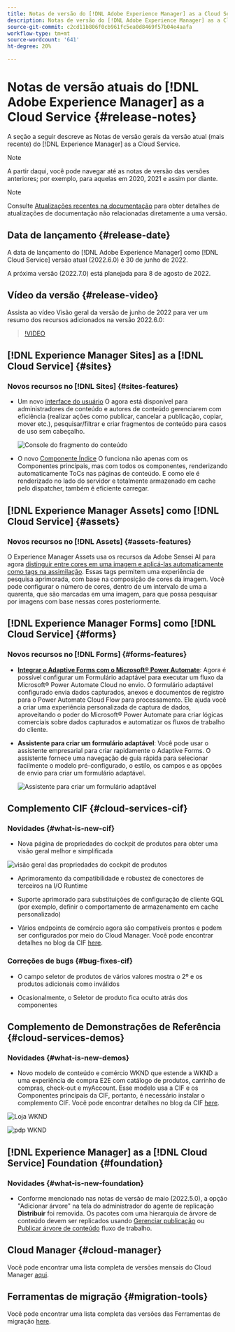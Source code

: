 ```yaml
---
title: Notas de versão do [!DNL Adobe Experience Manager] as a Cloud Service 2022.6.0.
description: Notas de versão do [!DNL Adobe Experience Manager] as a Cloud Service 2022.6.0.
source-git-commit: c2cd11b806f0cb961fc5ea0d8469f57b04e4aafa
workflow-type: tm+mt
source-wordcount: '641'
ht-degree: 20%

---
```



# Notas de versão atuais do [!DNL Adobe Experience Manager] as a Cloud Service {#release-notes}

A seção a seguir descreve as Notas de versão gerais da versão atual (mais recente) do [!DNL Experience Manager] as a Cloud Service.

>[!NOTE]
>
>A partir daqui, você pode navegar até as notas de versão das versões anteriores; por exemplo, para aquelas em 2020, 2021 e assim por diante.

>[!NOTE]
>
>Consulte [Atualizações recentes na documentação](https://experienceleague.adobe.com/docs/experience-manager-release-information/aem-release-updates/doc-updates/documentation-updates.html?lang=pt-BR) para obter detalhes de atualizações de documentação não relacionadas diretamente a uma versão.

## Data de lançamento {#release-date}

A data de lançamento do [!DNL Adobe Experience Manager] como [!DNL Cloud Service] versão atual (2022.6.0) é 30 de junho de 2022.

A próxima versão (2022.7.0) está planejada para 8 de agosto de 2022.

## Vídeo da versão {#release-video}

Assista ao vídeo Visão geral da versão de junho de 2022 para ver um resumo dos recursos adicionados na versão 2022.6.0:

>[!VIDEO](https://video.tv.adobe.com/v/344308/?quality=12)

## [!DNL Experience Manager Sites] as a [!DNL Cloud Service] {#sites}

### Novos recursos no [!DNL Sites] {#sites-features}

* Um novo [interface do usuário](/help/sites-cloud/administering/content-fragments/content-fragments-console.md) O agora está disponível para administradores de conteúdo e autores de conteúdo gerenciarem com eficiência (realizar ações como publicar, cancelar a publicação, copiar, mover etc.), pesquisar/filtrar e criar fragmentos de conteúdo para casos de uso sem cabeçalho.

   ![Console do fragmento do conteúdo](/help/release-notes/assets/cf-ui.png)

* O novo [Componente Índice](https://experienceleague.adobe.com/docs/experience-manager-core-components/using/components/tableofcontents.html) O funciona não apenas com os Componentes principais, mas com todos os componentes, renderizando automaticamente ToCs nas páginas de conteúdo. E como ele é renderizado no lado do servidor e totalmente armazenado em cache pelo dispatcher, também é eficiente carregar.

## [!DNL Experience Manager Assets] como [!DNL Cloud Service] {#assets}

### Novos recursos no [!DNL Assets] {#assets-features}

O Experience Manager Assets usa os recursos da Adobe Sensei AI para agora [distinguir entre cores em uma imagem e aplicá-las automaticamente como tags na assimilação](/help/assets/color-tag-images.md). Essas tags permitem uma experiência de pesquisa aprimorada, com base na composição de cores da imagem. Você pode configurar o número de cores, dentro de um intervalo de uma a quarenta, que são marcadas em uma imagem, para que possa pesquisar por imagens com base nessas cores posteriormente.

## [!DNL Experience Manager Forms] como [!DNL Cloud Service] {#forms}

### Novos recursos no [!DNL Forms] {#forms-features}

* **[Integrar o Adaptive Forms com o Microsoft® Power Automate](/help/forms/forms-microsoft-power-automate-integration.md)**: Agora é possível configurar um Formulário adaptável para executar um fluxo da Microsoft® Power Automate Cloud no envio. O formulário adaptável configurado envia dados capturados, anexos e documentos de registro para o Power Automate Cloud Flow para processamento. Ele ajuda você a criar uma experiência personalizada de captura de dados, aproveitando o poder do Microsoft® Power Automate para criar lógicas comerciais sobre dados capturados e automatizar os fluxos de trabalho do cliente.

* **Assistente para criar um formulário adaptável**: Você pode usar o assistente empresarial para criar rapidamente o Adaptive Forms. O assistente fornece uma navegação de guia rápida para selecionar facilmente o modelo pré-configurado, o estilo, os campos e as opções de envio para criar um formulário adaptável.

   ![Assistente para criar um formulário adaptável](/help/release-notes/assets/wizard.png)

## Complemento CIF {#cloud-services-cif}

### Novidades {#what-is-new-cif}

* Nova página de propriedades do cockpit de produtos para obter uma visão geral melhor e simplificada

![visão geral das propriedades do cockpit de produtos](/help/assets/CIF/product_cockpit_properties_overview.png)

* Aprimoramento da compatibilidade e robustez de conectores de terceiros na I/O Runtime

* Suporte aprimorado para substituições de configuração de cliente GQL (por exemplo, definir o comportamento de armazenamento em cache personalizado)

* Vários endpoints de comércio agora são compatíveis prontos e podem ser configurados por meio do Cloud Manager. Você pode encontrar detalhes no blog da CIF [here](https://medium.com/adobetech/use-aem-as-a-cloud-service-with-multiple-adobe-commerce-systems-9295612a9554).


### Correções de bugs {#bug-fixes-cif}

* O campo seletor de produtos de vários valores mostra o 2º e os produtos adicionais como inválidos

* Ocasionalmente, o Seletor de produto fica oculto atrás dos componentes

## Complemento de Demonstrações de Referência {#cloud-services-demos}

### Novidades {#what-is-new-demos}

* Novo modelo de conteúdo e comércio WKND que estende a WKND a uma experiência de compra E2E com catálogo de produtos, carrinho de compras, check-out e myAccount. Esse modelo usa a CIF e os Componentes principais da CIF, portanto, é necessário instalar o complemento CIF. Você pode encontrar detalhes no blog da CIF [here](https://medium.com/adobetech/learn-how-to-create-a-shoppable-experience-with-the-new-wknd-reference-site-and-cif-b3b2c161f67e).

![Loja WKND](/help/assets/CIF/wknd_shop.png)

![pdp WKND](/help/assets/CIF/wknd_pdp.png)

## [!DNL Experience Manager] as a [!DNL Cloud Service] Foundation {#foundation}

### Novidades {#what-is-new-foundation}

* Conforme mencionado nas notas de versão de maio (2022.5.0), a opção &quot;Adicionar árvore&quot; na tela do administrador do agente de replicação **Distribuir** foi removida. Os pacotes com uma hierarquia de árvore de conteúdo devem ser replicados usando [Gerenciar publicação](/help/operations/replication.md#manage-publication) ou [Publicar árvore de conteúdo](/help/operations/replication.md#manage-publication#publish-content-tree-workflow) fluxo de trabalho.

## Cloud Manager {#cloud-manager}

Você pode encontrar uma lista completa de versões mensais do Cloud Manager [aqui](/help/implementing/cloud-manager/release-notes-cloud-manager/release-notes-cm-current.md).

## Ferramentas de migração {#migration-tools}

Você pode encontrar uma lista completa das versões das Ferramentas de migração [here](/help/journey-migration/release-notes/release-notes-migration-tools-current.md).
